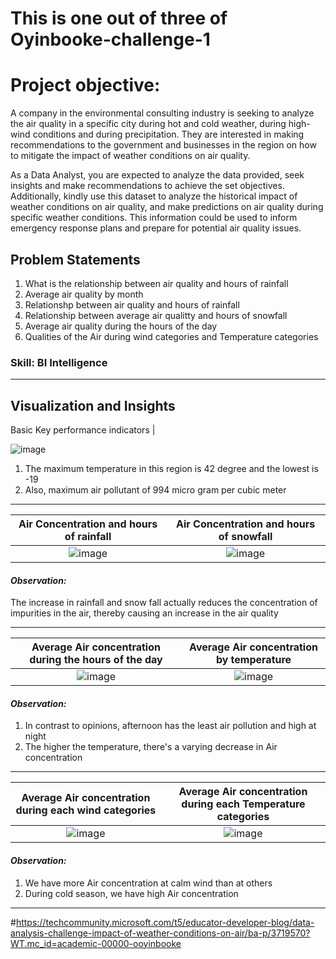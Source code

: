 # This is one out of three of Oyinbooke-challenge-1

# **Project objective:**
A company in the environmental consulting industry is seeking to analyze the air quality in a specific city during hot and cold weather,
during high-wind conditions and during precipitation. They are interested in making recommendations to the government and businesses in the
region on how to mitigate the impact of weather conditions on air quality.  

As a Data Analyst, you are expected to analyze the data provided, seek insights and make recommendations to achieve the set objectives.
Additionally, kindly use this dataset to analyze the historical impact of weather conditions on air quality, and make predictions on air
quality during specific weather conditions. This information could be used to inform emergency response plans and prepare for potential air quality issues.

## Problem Statements
1. What is the relationship between air quality and hours of rainfall
2. Average air quality by month
3. Relationshp between air quality and hours of rainfall
4. Relationship between average air qualitty and hours of snowfall
5. Average air quality during the hours of the day
6. Qualities of the Air during wind categories and Temperature categories


### **Skill: BI Intelligence**
---

**Visualization and Insights**
--
Basic Key performance indicators |

![image](https://user-images.githubusercontent.com/68794860/230513051-a64cfde0-b687-4ade-aebd-7af63bda686f.png)

1. The maximum temperature in this region is 42 degree and the lowest is -19
2. Also, maximum air pollutant of 994 micro gram per cubic meter

---
Air Concentration and hours of rainfall |  Air Concentration and hours of snowfall
:---------------------------------: | :--------------------------------------:
![image](https://user-images.githubusercontent.com/68794860/230512333-4b3adbb5-19c0-4aed-85ae-dda7563be217.png) | ![image](https://user-images.githubusercontent.com/68794860/230512362-1486a76c-5f07-40d0-8004-ad07585c5a90.png)

#### *Observation:*
The increase in rainfall and snow fall actually reduces the concentration of impurities in the air, thereby causing an increase in the air quality

---
Average Air concentration during the hours of the day | Average Air concentration by temperature
:----------------------------------------------------------------: | :-------------------------------------------------:
![image](https://user-images.githubusercontent.com/68794860/230514497-4f04368c-6375-428f-87ec-f75e7a7e4b8a.png) | ![image](https://user-images.githubusercontent.com/68794860/230514511-93bcbd5d-8cf5-4ce6-8f2a-4c74bcd2d71d.png)

#### *Observation:*
1. In contrast to opinions, afternoon has the least air pollution and high at night
2. The higher the temperature, there's a varying decrease in Air concentration

---

Average Air concentration during each wind categories | Average Air concentration during each Temperature categories
:--------------------------------------: | :-------------------------------------------:
![image](https://user-images.githubusercontent.com/68794860/230514798-0fcdf992-7e5a-463f-87d1-b393ba2e1422.png) | ![image](https://user-images.githubusercontent.com/68794860/230514809-4affbf9d-0f94-4b2c-9f54-875efeea030a.png)

#### *Observation:*
1. We have more Air concentration at calm wind than at others
2. During cold season, we have high Air concentration

---



#https://techcommunity.microsoft.com/t5/educator-developer-blog/data-analysis-challenge-impact-of-weather-conditions-on-air/ba-p/3719570?WT.mc_id=academic-00000-ooyinbooke
